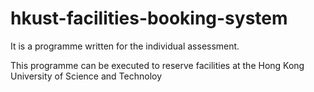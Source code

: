 # hkust-facilities-booking-system

It is a programme written for the individual assessment.

This programme can be executed to reserve facilities at the Hong Kong University of Science and Technoloy
